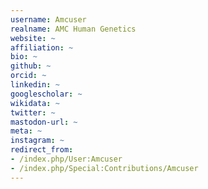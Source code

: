 ```yaml
---
username: Amcuser
realname: AMC Human Genetics
website: ~
affiliation: ~
bio: ~
github: ~
orcid: ~
linkedin: ~
googlescholar: ~
wikidata: ~
twitter: ~
mastodon-url: ~
meta: ~
instagram: ~
redirect_from:
- /index.php/User:Amcuser
- /index.php/Special:Contributions/Amcuser
---
```

